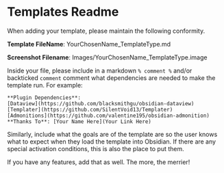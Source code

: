 # Templates Readme


When adding your template, please maintain the following conformity.

**Template FileName**: YourChosenName_TemplateType.md

**Screenshot Filename**: Images/YourChosenName_TemplateType.image

Inside your file, please include in a markdown `% comment %` and/or backticked `comment` comment what dependencies are needed to make the template run. For example:

```
**Plugin Dependencies**: 
[Dataview](https://github.com/blacksmithgu/obsidian-dataview)
[Templater](https://github.com/SilentVoid13/Templater)
[Admonitions](https://github.com/valentine195/obsidian-admonition)
**Thanks To**: [Your Name Here](Your Link Here)
```

Similarly, include what the goals are of the template are so the user knows what to expect when they load the template into Obsidian. If there are any special activation conditions, this is also the place to put them.

If you have any features, add that as well. The more, the merrier!
